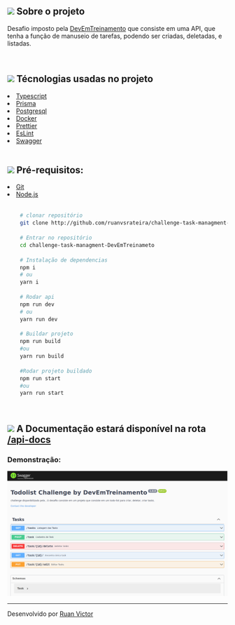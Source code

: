 <h2><img style="height: 25px" src="https://github.githubassets.com/images/icons/emoji/unicode/1f4d1.png" />  Sobre o projeto</h2>
<p>
    Desafio imposto pela <a href="https://github.com/devEmTreinamento">DevEmTreinamento</a> que consiste em uma API, que tenha a função de manuseio de tarefas, podendo ser criadas, deletadas, e listadas.
</p>

<br>

<h2><img style="height: 25px" src="https://github.githubassets.com/images/icons/emoji/unicode/1f680.png" /> Técnologias usadas no projeto</h2>

<li><a href="https://www.typescriptlang.org/">Typescript</a></li>
<li><a href="https://www.prisma.io/">Prisma</a></li>
<li><a href="https://www.postgresql.org/">Postgresql</a></li>
<li><a href="https://www.docker.com/">Docker</a></li>
<li><a href="https://prettier.io/">Prettier</a></li>
<li><a href="https://eslint.org/">EsLint</a></li>
<li><a href="https://swagger.io/">Swagger</a></li>

<br>

<h2><img style="height: 25px" src="https://github.githubassets.com/images/icons/emoji/unicode/2139.png" />  Pré-requisitos: </h2>
<li><a href="https://git-scm.com/">Git</a></li>
<li><a href="https://nodejs.org/en/">Node.js</a></li>

<br>

```bash
    # clonar repositório
    git clone http://github.com/ruanvsrateira/challenge-task-managment-DevEmTreinameto.git

    # Entrar no repositório
    cd challenge-task-managment-DevEmTreinameto

    # Instalação de dependencias
    npm i
    # ou
    yarn i

    # Rodar api
    npm run dev
    # ou
    yarn run dev

    # Buildar projeto
    npm run build
    #ou
    yarn run build

    #Rodar projeto buildado
    npm run start
    #ou
    yarn run start
```

<br />

<h2>
<img style="height: 25px" src="https://github.githubassets.com/images/icons/emoji/unicode/1f4d1.png" /> A Documentação estará disponível na rota <a href="http://localhost:3333/api-docs">/api-docs</a></h2>

<h3>Demonstração:</h3>
<img src="./swagger.png" />
<hr>

Desenvolvido por <a href="https://www.linkedin.com/in/ruanvsrateira" target="__blank">Ruan Victor</a>
